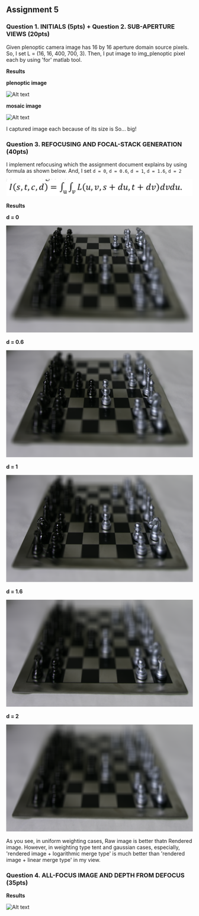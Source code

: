 ## Assignment 5

### Question 1. INITIALS (5pts) + Question 2. SUB-APERTURE VIEWS (20pts)

Given plenoptic camera image has 16 by 16 aperture domain source pixels. So, I set L = (16, 16, 400, 700, 3). Then, I put image to img_plenoptic pixel each by using 'for' matlab tool.

**Results**

**plenoptic image**

![Alt text](./Figure/img_plenoptic.png)

**mosaic image**

![Alt text](./Figure/img_mosaic.png)

I captured image each because of its size is So... big!

### Question 3. REFOCUSING AND FOCAL-STACK GENERATION (40pts)

I implement refocusing which the assignment document explains by using formula as shown below. 
And, I set `d = 0`, `d = 0.6`, `d = 1`, `d = 1.6`, `d = 2`  

![Alt text](./Figure/formula_refocus.png)

**Results**

**d = 0**

![Alt text](./Figure/img_depth_0.png)

**d = 0.6**

![Alt text](./Figure/img_depth_0.6.png)

**d = 1**

![Alt text](./Figure/img_depth_1.png)

**d = 1.6**

![Alt text](./Figure/img_depth_1.6.png)

**d = 2**

![Alt text](./Figure/img_depth_2.png)

As you see, in uniform weighting cases, Raw image is better thatn Rendered image. However, in weighting type tent and gaussian cases, especially, 'rendered image + logarithmic merge type' is much better than 'rendered image + linear merge type' in my view.

### Question 4. ALL-FOCUS IMAGE AND DEPTH FROM DEFOCUS (35pts)

**Results**

![Alt text](./Figure/linear_regression.jpg)


